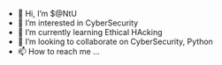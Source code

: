 - 👋 Hi, I’m $@NtU
- 👀 I’m interested in CyberSecurity
- 🌱 I’m currently learning Ethical HAcking
- 💞️ I’m looking to collaborate on CyberSecurity, Python
- 📫 How to reach me ...

<!---
santoshwd/santoshwd is a ✨ special ✨ repository because its `README.md` (this file) appears on your GitHub profile.
You can click the Preview link to take a look at your changes.
--->

